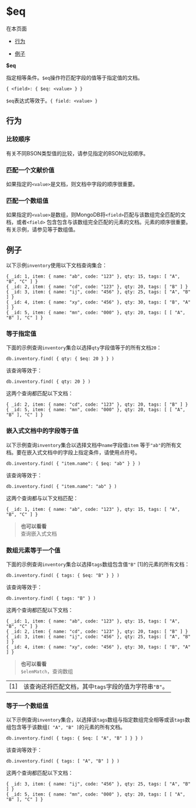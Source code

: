 # [ ](#)$eq

[]()

在本页面

*   [行为](#behavior)

*   [例子](#examples)

**$eq**

指定相等条件。`$eq`操作符匹配字段的值等于指定值的文档。

```
{ <field>: { $eq: <value> } }
```

`$eq`表达式等效于。`{ field: <value> }`

## <span id="behavior">行为</span>

### 比较顺序

有关不同BSON类型值的比较，请参见指定的BSON比较顺序。

### 匹配一个文献价值

如果指定的`<value>`是文档，则文档中字段的顺序很重要。

### 匹配一个数组值

如果指定的`<value>`是数组，则MongoDB将`<field>`匹配与该数组完全匹配的文档，或者`<field>` 包含包含与该数组完全匹配的元素的文档。元素的顺序很重要。有关示例，请参见等于数组值。

## <span id="examples">例子</span>

以下示例`inventory`使用以下文档查询集合：

```
{ _id: 1, item: { name: "ab", code: "123" }, qty: 15, tags: [ "A", "B", "C" ] }
{ _id: 2, item: { name: "cd", code: "123" }, qty: 20, tags: [ "B" ] }
{ _id: 3, item: { name: "ij", code: "456" }, qty: 25, tags: [ "A", "B" ] }
{ _id: 4, item: { name: "xy", code: "456" }, qty: 30, tags: [ "B", "A" ] }
{ _id: 5, item: { name: "mn", code: "000" }, qty: 20, tags: [ [ "A", "B" ], "C" ] }
```

### 等于指定值

下面的示例查询`inventory`集合以选择`qty`字段值等于的所有文档`20`：

```
db.inventory.find( { qty: { $eq: 20 } } )
```

该查询等效于：

```
db.inventory.find( { qty: 20 } )
```

这两个查询都匹配以下文档：

```
{ _id: 2, item: { name: "cd", code: "123" }, qty: 20, tags: [ "B" ] }
{ _id: 5, item: { name: "mn", code: "000" }, qty: 20, tags: [ [ "A", "B" ], "C" ] }
```

### 嵌入式文档中的字段等于值

以下示例查询`inventory`集合以选择文档中`name`字段值`item` 等于`"ab"`的所有文档。要在嵌入式文档中的字段上指定条件，请使用点符号。

```
db.inventory.find( { "item.name": { $eq: "ab" } } )
```

该查询等效于：

```
db.inventory.find( { "item.name": "ab" } )
```

这两个查询都与以下文档匹配：

```
{ _id: 1, item: { name: "ab", code: "123" }, qty: 15, tags: [ "A", "B", "C" ] }
```

> **也可以看看**<br />
> 查询嵌入式文档

### 数组元素等于一个值

下面的示例查询`inventory`集合以选择`tags`数组包含值`"B"` [1]的元素的所有文档：

```
db.inventory.find( { tags: { $eq: "B" } } )
```

该查询等效于：

```
db.inventory.find( { tags: "B" } )
```

这两个查询都匹配以下文档：

```
{ _id: 1, item: { name: "ab", code: "123" }, qty: 15, tags: [ "A", "B", "C" ] }
{ _id: 2, item: { name: "cd", code: "123" }, qty: 20, tags: [ "B" ] }
{ _id: 3, item: { name: "ij", code: "456" }, qty: 25, tags: [ "A", "B" ] }
{ _id: 4, item: { name: "xy", code: "456" }, qty: 30, tags: [ "B", "A" ] }
```

> **也可以看看**<br />
> `$elemMatch`，查询数组

|      |                                                       |
| ---- | ----------------------------------------------------- |
| [1]  | 该查询还将匹配文档，其中`tags`字段的值为字符串`"B"`。 |

### 等于一个数组值

以下示例查询`inventory`集合，以选择该`tags`数组与指定数组完全相等或该`tags`数组包含等于该数组`[ "A", "B" ]`的元素的所有文档。

```
db.inventory.find( { tags: { $eq: [ "A", "B" ] } } )
```

该查询等效于：

```
db.inventory.find( { tags: [ "A", "B" ] } )
```

这两个查询都匹配以下文档：

```
{ _id: 3, item: { name: "ij", code: "456" }, qty: 25, tags: [ "A", "B" ] }
{ _id: 5, item: { name: "mn", code: "000" }, qty: 20, tags: [ [ "A", "B" ], "C" ] }
```

